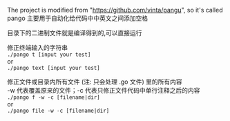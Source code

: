 The project is modified from "https://github.com/vinta/pangu", so it's called pango
主要用于自动化给代码中中英文之间添加空格

目录下的二进制文件就是编译得到的,可以直接运行

修正终端输入的字符串<br>
`./pango t [input your test]`<br>
or<br>
`./pango text [input your test]`


修正文件或目录内所有文件 (注: 只会处理 .go 文件) 里的所有内容<br>
-w 代表覆盖原来的文件；-c 代表只修正文件代码中单行注释之后的内容<br>
`./pango f -w -c [filename|dir]`<br>
or <br>
`./pango file -w -c [filename|dir]`
